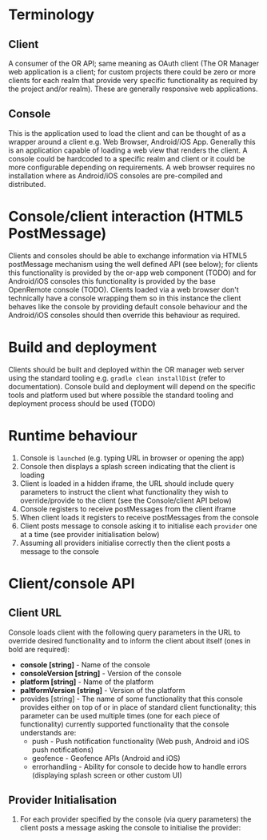 # Terminology
## Client
A consumer of the OR API; same meaning as OAuth client (The OR Manager web application is a client; for custom projects there could be zero or more clients for each realm that provide very specific functionality as required by the project and/or realm). These are generally responsive web applications.

## Console
This is the application used to load the client and can be thought of as a wrapper around a client e.g. Web Browser, Android/iOS App. Generally this is an application capable of loading a web view that renders the client. A console could be hardcoded to a specific realm and client or it could be more configurable depending on requirements. A web browser requires no installation where as Android/iOS consoles are pre-compiled and distributed.

# Console/client interaction (HTML5 PostMessage)
Clients and consoles should be able to exchange information via HTML5 postMessage mechanism using the well defined API (see below); for clients this functionality is provided by the or-app web component (TODO) and for Android/iOS consoles this functionality is provided by the base OpenRemote console (TODO). Clients loaded via a web browser don't technically have a console wrapping them so in this instance the client behaves like the console by providing default console behaviour and the Android/iOS consoles should then override this behaviour as required.

# Build and deployment
Clients should be built and deployed within the OR manager web server using the standard tooling e.g. `gradle clean installDist` (refer to documentation).
Console build and deployment will depend on the specific tools and platform used but where possible the standard tooling and deployment process should be used (TODO)


# Runtime behaviour
1. Console is `launched` (e.g. typing URL in browser or opening the app)
2. Console then displays a splash screen indicating that the client is loading
3. Client is loaded in a hidden iframe, the URL should include query parameters to instruct the client what functionality they wish to override/provide to the client (see the Console/client API below) 
4. Console registers to receive postMessages from the client iframe
5. When client loads it registers to receive postMessages from the console
6. Client posts message to console asking it to initialise each `provider` one at a time (see provider initialisation below)
7. Assuming all providers initialise correctly then the client posts a message to the console 

# Client/console API

## Client URL
Console loads client with the following query parameters in the URL to override desired functionality and to inform the client about itself (ones in bold are required):

* **console [string]** - Name of the console
* **consoleVersion [string]** - Version of the console
* **platform [string]** - Name of the platform
* **paltformVersion [string]** - Version of the platform
* provides [string] - The name of some functionality that this console provides either on top of or in place of standard client functionality; this parameter can be used multiple times (one for each piece of functionality) currently supported  functionality that the console understands are:
   * push - Push notification functionality (Web push, Android and iOS push notifications)
   * geofence - Geofence APIs (Android and iOS)
   * errorhandling - Ability for console to decide how to handle errors (displaying splash screen or other custom UI)

## Provider Initialisation
1. For each provider specified by the console (via query parameters) the client posts a message asking the console to initialise the provider:
```

```